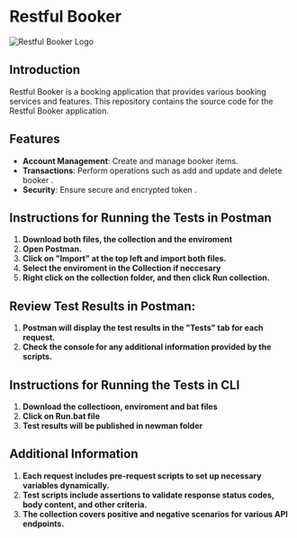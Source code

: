 # Restful Booker
 
![Restful Booker Logo](https://static.vecteezy.com/system/resources/thumbnails/009/020/508/small/xyz-logo-xyz-letter-xyz-letter-logo-design-initials-xyz-logo-linked-with-circle-and-uppercase-monogram-logo-xyz-typography-for-technology-business-and-real-estate-brand-vector.jpg)
 

 ## Introduction
 
Restful Booker is a booking application that provides various booking services and features. This repository contains the source code for the Restful Booker application.
 
## Features
 
- **Account Management**: Create and manage booker items.
- **Transactions**: Perform operations such as add and update and delete booker .
- **Security**: Ensure secure and encrypted token .
 

 
## Instructions for Running the Tests in Postman

1. **Download both files, the collection and the enviroment**
2. **Open Postman.**
3. **Click on "Import" at the top left and import both files.**
4. **Select the enviroment in the Collection if neccesary**
5. **Right click on the collection folder, and then click Run collection.**

## Review Test Results in Postman:

1. **Postman will display the test results in the "Tests" tab for each request.**
2. **Check the console for any additional information provided by the scripts.**

## Instructions for Running the Tests in CLI

1. **Download the collectioon, enviroment and bat files**
2. **Click on Run.bat file**
3. **Test results will be published in newman folder**

## Additional Information
1. **Each request includes pre-request scripts to set up necessary variables dynamically.**
2. **Test scripts include assertions to validate response status codes, body content, and other criteria.**
3. **The collection covers positive and negative scenarios for various API endpoints.**
